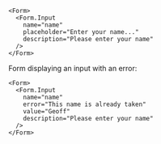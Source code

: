 ```
<Form>
  <Form.Input
    name="name"
    placeholder="Enter your name..."
    description="Please enter your name"
  />
</Form>
```

Form displaying an input with an error:

```
<Form>
  <Form.Input
    name="name"
    error="This name is already taken"
    value="Geoff"
    description="Please enter your name"
  />
</Form>
```
